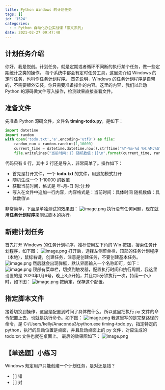 ```yaml
---
title: Python Windows 的计划任务
tags: []
id: '1524'
categories:
  - - Python 自动化办公实战课「推文系列」
date: 2021-02-27 09:47:48
---
```


## 计划任务介绍

你好，我是悦创。计划任务，就是定期或者循环不间断的执行某个任务，做一些定期统计之类的操作。 每个系统中都会有定时任务工具，这里先介绍 Windows 的定时任务，也叫作任务计划程序。 首先说明，Windows 的任务计划程序是自带的，不需要额外安装，你只需要准备操作的内容。这里的内容，我们以启动 Python 的源码做文件写入操作，检测效果直接查看文件。

## 准备文件

先准备 Python 源码文件，文件名 **timing-todo.py**，是如下：

```python
import datetime
import random
with open('todo.txt','a',encoding='utf8') as file:
    random_num = random.randint(1,10000)
    current_time = datetime.datetime.now().strftime("%Y-%m-%d %H:%M:%S")
    file.writelines("当前时间：{} 随机数值：{}\n".format(current_time, random_num))
```

代码只有 6 行，其中 2 行还是导入，非常简单了。操作如下：

*   首先是打开文件，一个 **todo.txt** 的文件，用追加模式打开
*   随机生成一个 1-10000 的数值
*   获取当前时间，格式是 年-月-日 时:分:秒
*   写入在文件中追加一行内容，内容格式是：当前时间：具体时间 随机数值：具体数值\\n

非常简单，下面是单独测试的效果图： ![image.png](https://img-blog.csdnimg.cn/img_convert/e5de27fca141e1a6a24ca6c1b25d5d4f.png) 执行没有任何问题，现在就用**任务计划程序**来测试脚本的执行。

## 新建计划任务

首先打开 Windows 的任务计划程序，推荐使用左下角的 Win 按钮，搜索任务计划程序，如下图： ![image.png](https://img-blog.csdnimg.cn/img_convert/e88c5792ba4248860f1f14aab4d29daf.png) 打开后，选择左侧菜单栏，顶部的任务计划程序（本地），鼠标右键，创建任务，注意是创建任务，不要创建基本任务。 ![image.png](https://img-blog.csdnimg.cn/img_convert/b4b1b3dc6a079eabe8291bf17b9f44f5.png) 然后就会出现弹框，默认界面输入一个名称即可，如下： ![image.png](https://img-blog.csdnimg.cn/img_convert/fc64e7ac17c19fec6ff7550136e38301.png) 顶部有菜单栏，切换到触发器，配置执行时间和执行周期，我这里设置的是 2020年1月6号，晚上8点开始，并且每5分钟执行一次，持续一个小时，如下图： ![image.png](https://img-blog.csdnimg.cn/img_convert/bcec39b50340b23c54edd580a9376b07.png) 按确定，保存这个配置。

## 指定脚本文件

接着切换到操作，这里是配置到时间了具体做什么，所以这里把执行 py 文件的命令配置上去，也就是执行命令。如下图： ![image.png](https://img-blog.csdnimg.cn/img_convert/d60a15226e73bceeeff363a2ab5c0137.png) 我这里写的是完整路径的命令，是 C:/Users/kelly/Anaconda3/python.exe timing-todo.py，指定特定的python，执行的启动位置是桌面，并且启动桌面上的 py 文件，对应生成的 todo.txt 文件也就在桌面上。 最后的效果图如下： ![image.png](https://img-blog.csdnimg.cn/img_convert/c32fe462d7c36b5383dfb1d86d78e666.png)

## 【单选题】小练习

Windows 规定用户只能创建一个计划任务，是对还是错？

*   \[ \] 错
*   \[ \] 对